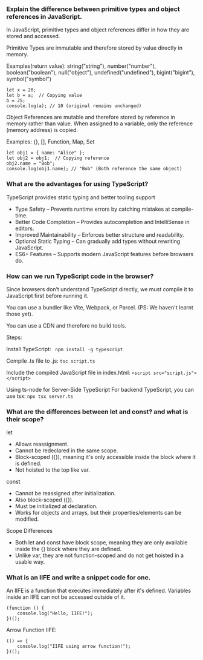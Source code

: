 ### Explain the difference between primitive types and object references in JavaScript.
In JavaScript, primitive types and object references differ in how they are stored and accessed.

Primitive Types are immutable and therefore stored by value directly in memory.

Examples(return value): string("string"), number("number"), boolean("boolean"), null("object"), undefined("undefined"), bigint("bigint"), symbol("symbol")

```
let x = 20;
let b = a;  // Copying value
b = 25;
console.log(a); // 10 (original remains unchanged)
```

Object References are mutable and therefore stored by reference in memory rather than value. When assigned to a variable, only the reference (memory address) is copied.

Examples: {}, [], Function, Map, Set

```
let obj1 = { name: "Alice" };
let obj2 = obj1;  // Copying reference
obj2.name = "Bob";
console.log(obj1.name); // "Bob" (Both reference the same object)
```


### What are the advantages for using TypeScript?
TypeScript provides static typing and better tooling support
- Type Safety – Prevents runtime errors by catching mistakes at compile-time.
- Better Code Completion – Provides autocompletion and IntelliSense in editors.
- Improved Maintainability – Enforces better structure and readability.
- Optional Static Typing – Can gradually add types without rewriting JavaScript.
- ES6+ Features – Supports modern JavaScript features before browsers do.


### How can we run TypeScript code in the browser?
Since browsers don’t understand TypeScript directly, we must compile it to JavaScript first before running it.

You can use a bundler like Vite, Webpack, or Parcel. (PS: We haven't learnt those yet).

You can use a CDN and therefore no build tools.

Steps:

Install TypeScript:
``` npm install -g typescript```

Compile .ts file to .js:
```tsc script.ts```

Include the compiled JavaScript file in index.html:
```<script src="script.js"></script>```

Using ts-node for Server-Side TypeScript
For backend TypeScript, you can use tsx: ```npx tsx server.ts```

### What are the differences between let and const? and what is their scope?
let
- Allows reassignment.
- Cannot be redeclared in the same scope.
- Block-scoped ({}), meaning it's only accessible inside the block where it is defined.
- Not hoisted to the top like var.

const
- Cannot be reassigned after initialization.
- Also block-scoped ({}).
- Must be initialized at declaration.
- Works for objects and arrays, but their properties/elements can be modified.

Scope Differences
- Both let and const have block scope, meaning they are only available inside the {} block where they are defined.
- Unlike var, they are not function-scoped and do not get hoisted in a usable way.


### What is an IIFE and write a snippet code for one.
An IIFE is a function that executes immediately after it's defined. Variables inside an IIFE can not be accessed outside of it.

```
(function () {
    console.log("Hello, IIFE!");
})();
````

Arrow Function IIFE:
```
(() => {
    console.log("IIFE using arrow function!");
})();
```
